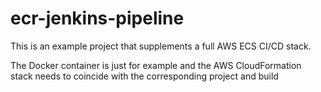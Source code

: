 # ecr-jenkins-pipeline

This is an example project that supplements a full AWS ECS CI/CD stack.

The Docker container is just for example and the AWS CloudFormation stack needs to coincide with the corresponding project and build

